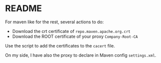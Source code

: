 # README

For maven like for the rest, several actions to do:

* Download the crt certificate of `repo.maven.apache.org.crt`
* Download the ROOT certificate of your proxy `Company-Root-CA`

Use the script to add the certificates to the `cacert` file.

On my side, I have also the proxy to declare in Maven config `settings.xml`.
